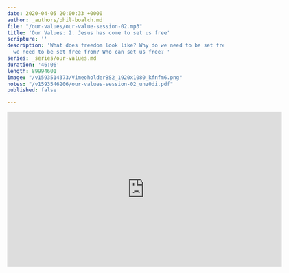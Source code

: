 ```yaml
---
date: 2020-04-05 20:00:33 +0000
author: _authors/phil-boalch.md
file: "/our-values/our-value-session-02.mp3"
title: 'Our Values: 2. Jesus has come to set us free'
scripture: ''
description: 'What does freedom look like? Why do we need to be set free? What do
  we need to be set free from? Who can set us free? '
series: _series/our-values.md
duration: '46:06'
length: 89994601
image: "/v1593514373/VimeoholderBS2_1920x1080_kfnfm6.png"
notes: "/v1593546206/our-values-session-02_unz0di.pdf"
published: false

---
```

<iframe src="https://player.vimeo.com/video/431743603" width="640" height="360" frameborder="0" allow="autoplay; fullscreen" allowfullscreen></iframe>